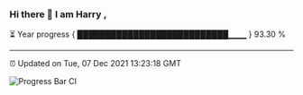 ### Hi there 👋 I am Harry , 

⏳ Year progress { ███████████████████████████▁▁▁ } 93.30 %

---

⏰ Updated on Tue, 07 Dec 2021 13:23:18 GMT

![Progress Bar CI](https://github.com/duykhang68/duykhang68/workflows/Progress%20Bar%20CI/badge.svg)
